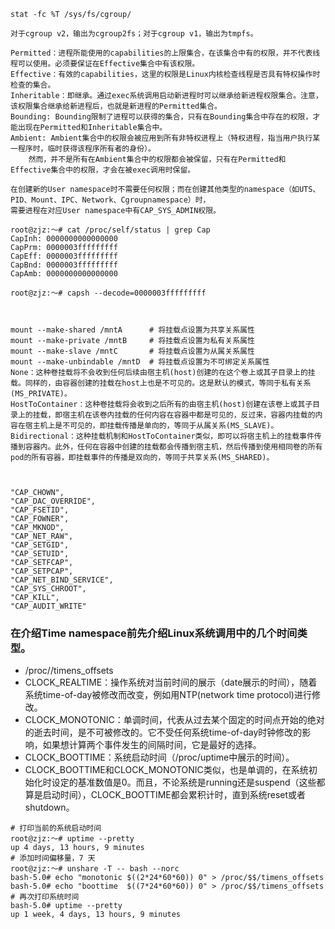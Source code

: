 ```
stat -fc %T /sys/fs/cgroup/

对于cgroup v2，输出为cgroup2fs；对于cgroup v1，输出为tmpfs。
```



```
Permitted：进程所能使用的capabilities的上限集合，在该集合中有的权限，并不代表线程可以使用。必须要保证在Effective集合中有该权限。
Effective：有效的capabilities，这里的权限是Linux内核检查线程是否具有特权操作时检查的集合。
Inheritable：即继承。通过exec系统调用启动新进程时可以继承给新进程权限集合。注意，该权限集合继承给新进程后，也就是新进程的Permitted集合。
Bounding: Bounding限制了进程可以获得的集合，只有在Bounding集合中存在的权限，才能出现在Permitted和Inheritable集合中。
Ambient: Ambient集合中的权限会被应用到所有非特权进程上（特权进程，指当用户执行某一程序时，临时获得该程序所有者的身份）。
	然而，并不是所有在Ambient集合中的权限都会被保留，只有在Permitted和Effective集合中的权限，才会在被exec调用时保留。

在创建新的User namespace时不需要任何权限；而在创建其他类型的namespace（如UTS、PID、Mount、IPC、Network、Cgroupnamespace）时，
需要进程在对应User namespace中有CAP_SYS_ADMIN权限。

root@zjz:～# cat /proc/self/status | grep Cap
CapInh: 0000000000000000
CapPrm: 0000003fffffffff
CapEff: 0000003fffffffff
CapBnd: 0000003fffffffff
CapAmb: 0000000000000000

root@zjz:～# capsh --decode=0000003fffffffff



```


```
mount --make-shared /mntA      # 将挂载点设置为共享关系属性
mount --make-private /mntB     # 将挂载点设置为私有关系属性
mount --make-slave /mntC       # 将挂载点设置为从属关系属性
mount --make-unbindable /mntD  # 将挂载点设置为不可绑定关系属性
None：这种卷挂载将不会收到任何后续由宿主机(host)创建的在这个卷上或其子目录上的挂载。同样的，由容器创建的挂载在host上也是不可见的。这是默认的模式，等同于私有关系(MS_PRIVATE)。
HostToContainer：这种卷挂载将会收到之后所有的由宿主机(host)创建在该卷上或其子目录上的挂载，即宿主机在该卷内挂载的任何内容在容器中都是可见的，反过来，容器内挂载的内容在宿主机上是不可见的，即挂载传播是单向的，等同于从属关系(MS_SLAVE)。
Bidirectional：这种挂载机制和HostToContainer类似，即可以将宿主机上的挂载事件传播到容器内。此外，任何在容器中创建的挂载都会传播到宿主机，然后传播到使用相同卷的所有pod的所有容器，即挂载事件的传播是双向的，等同于共享关系(MS_SHARED)。



"CAP_CHOWN",
"CAP_DAC_OVERRIDE",
"CAP_FSETID",
"CAP_FOWNER",
"CAP_MKNOD",
"CAP_NET_RAW",
"CAP_SETGID",
"CAP_SETUID",
"CAP_SETFCAP",
"CAP_SETPCAP",
"CAP_NET_BIND_SERVICE",
"CAP_SYS_CHROOT",
"CAP_KILL",
"CAP_AUDIT_WRITE"
```




### 在介绍Time namespace前先介绍Linux系统调用中的几个时间类型。
- /proc/<pid>/timens_offsets
- CLOCK_REALTIME：操作系统对当前时间的展示（date展示的时间），随着系统time-of-day被修改而改变，例如用NTP(network time protocol)进行修改。
- CLOCK_MONOTONIC：单调时间，代表从过去某个固定的时间点开始的绝对的逝去时间，是不可被修改的。它不受任何系统time-of-day时钟修改的影响，如果想计算两个事件发生的间隔时间，它是最好的选择。
- CLOCK_BOOTTIME：系统启动时间（/proc/uptime中展示的时间）。
- CLOCK_BOOTTIME和CLOCK_MONOTONIC类似，也是单调的，在系统初始化时设定的基准数值是0。而且，不论系统是running还是suspend（这些都算是启动时间），CLOCK_BOOTTIME都会累积计时，直到系统reset或者shutdown。
```
# 打印当前的系统启动时间
root@zjz:～# uptime --pretty
up 4 days, 13 hours, 9 minutes
# 添加时间偏移量，7 天
root@zjz:～# unshare -T -- bash --norc
bash-5.0# echo "monotonic $((2*24*60*60)) 0" > /proc/$$/timens_offsets
bash-5.0# echo "boottime  $((7*24*60*60)) 0" > /proc/$$/timens_offsets
# 再次打印系统时间
bash-5.0# uptime --pretty
up 1 week, 4 days, 13 hours, 9 minutes
```